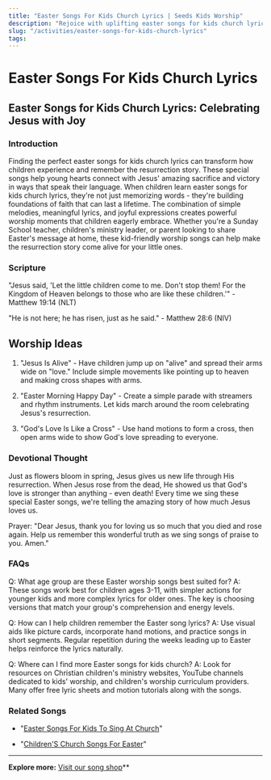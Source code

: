 ```yaml
---
title: "Easter Songs For Kids Church Lyrics | Seeds Kids Worship"
description: "Rejoice with uplifting easter songs for kids church lyrics celebrating Jesus' resurrection. Easter worship resources for kids and Sunday school."
slug: "/activities/easter-songs-for-kids-church-lyrics"
tags:
---
```


# Easter Songs For Kids Church Lyrics

## Easter Songs for Kids Church Lyrics: Celebrating Jesus with Joy

### Introduction
Finding the perfect easter songs for kids church lyrics can transform how children experience and remember the resurrection story. These special songs help young hearts connect with Jesus' amazing sacrifice and victory in ways that speak their language. When children learn easter songs for kids church lyrics, they're not just memorizing words - they're building foundations of faith that can last a lifetime. The combination of simple melodies, meaningful lyrics, and joyful expressions creates powerful worship moments that children eagerly embrace. Whether you're a Sunday School teacher, children's ministry leader, or parent looking to share Easter's message at home, these kid-friendly worship songs can help make the resurrection story come alive for your little ones.

### Scripture
"Jesus said, 'Let the little children come to me. Don't stop them! For the Kingdom of Heaven belongs to those who are like these children.'" - Matthew 19:14 (NLT)

"He is not here; he has risen, just as he said." - Matthew 28:6 (NIV)

## Worship Ideas
1. "Jesus Is Alive" - Have children jump up on "alive" and spread their arms wide on "love." Include simple movements like pointing up to heaven and making cross shapes with arms.

2. "Easter Morning Happy Day" - Create a simple parade with streamers and rhythm instruments. Let kids march around the room celebrating Jesus's resurrection.

3. "God's Love Is Like a Cross" - Use hand motions to form a cross, then open arms wide to show God's love spreading to everyone.

### Devotional Thought
Just as flowers bloom in spring, Jesus gives us new life through His resurrection. When Jesus rose from the dead, He showed us that God's love is stronger than anything - even death! Every time we sing these special Easter songs, we're telling the amazing story of how much Jesus loves us.

Prayer: "Dear Jesus, thank you for loving us so much that you died and rose again. Help us remember this wonderful truth as we sing songs of praise to you. Amen."

### FAQs

Q: What age group are these Easter worship songs best suited for?
A: These songs work best for children ages 3-11, with simpler actions for younger kids and more complex lyrics for older ones. The key is choosing versions that match your group's comprehension and energy levels.

Q: How can I help children remember the Easter song lyrics?
A: Use visual aids like picture cards, incorporate hand motions, and practice songs in short segments. Regular repetition during the weeks leading up to Easter helps reinforce the lyrics naturally.

Q: Where can I find more Easter songs for kids church?
A: Look for resources on Christian children's ministry websites, YouTube channels dedicated to kids' worship, and children's worship curriculum providers. Many offer free lyric sheets and motion tutorials along with the songs.

### Related Songs

- "[Easter Songs For Kids To Sing At Church](/activities/easter-songs-for-kids-to-sing-at-church/)"

- "[Children'S Church Songs For Easter](/activities/children-s-church-songs-for-easter/)"

---

**Explore more:** [Visit our song shop](https://seedskidsworship.com/shop)**

<!-- Schema Markup -->
<script type="application/ld+json">
{
  "@context": "https://schema.org",
  "@type": "MusicRecording",
  "name": "Easter Songs For Kids Church Lyrics",
  "byArtist": {
    "@type": "MusicGroup",
    "name": "Seeds Kids Worship"
  },
  "isFamilyFriendly": true,
  "url": "https://seedskidsworship.com/activities/easter-songs-for-kids-church-lyrics/"
}
</script>